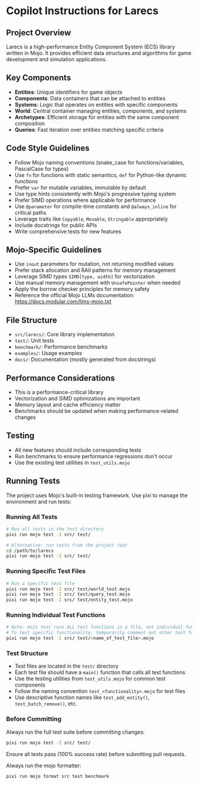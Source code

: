 # Copilot Instructions for Larecs

## Project Overview
Larecs is a high-performance Entity Component System (ECS) library written in Mojo. It provides efficient data structures and algorithms for game development and simulation applications.

## Key Components
- **Entities**: Unique identifiers for game objects
- **Components**: Data containers that can be attached to entities
- **Systems**: Logic that operates on entities with specific components
- **World**: Central container managing entities, components, and systems
- **Archetypes**: Efficient storage for entities with the same component composition
- **Queries**: Fast iteration over entities matching specific criteria

## Code Style Guidelines
- Follow Mojo naming conventions (snake_case for functions/variables, PascalCase for types)
- Use `fn` for functions with static semantics, `def` for Python-like dynamic functions
- Prefer `var` for mutable variables, immutable by default
- Use type hints consistently with Mojo's progressive typing system
- Prefer SIMD operations where applicable for performance
- Use `@parameter` for compile-time constants and `@always_inline` for critical paths
- Leverage traits like `Copyable`, `Movable`, `Stringable` appropriately
- Include docstrings for public APIs
- Write comprehensive tests for new features

## Mojo-Specific Guidelines
- Use `inout` parameters for mutation, not returning modified values
- Prefer stack allocation and RAII patterns for memory management
- Leverage SIMD types `SIMD[type, width]` for vectorization
- Use manual memory management with `UnsafePointer` when needed
- Apply the borrow checker principles for memory safety
- Reference the official Mojo LLMs documentation: https://docs.modular.com/llms-mojo.txt

## File Structure
- `src/larecs/`: Core library implementation
- `test/`: Unit tests
- `benchmark/`: Performance benchmarks
- `examples/`: Usage examples
- `docs/`: Documentation (mostly generated from docstrings)

## Performance Considerations
- This is a performance-critical library
- Vectorization and SIMD optimizations are important
- Memory layout and cache efficiency matter
- Benchmarks should be updated when making performance-related changes

## Testing
- All new features should include corresponding tests
- Run benchmarks to ensure performance regressions don't occur
- Use the existing test utilities in `test_utils.mojo`

## Running Tests
The project uses Mojo's built-in testing framework. Use pixi to manage the environment and run tests:

### Running All Tests
```bash
# Run all tests in the test directory
pixi run mojo test -I src/ test/

# Alternative: run tests from the project root
cd /path/to/larecs
pixi run mojo test -I src/ test/
```

### Running Specific Test Files
```bash
# Run a specific test file
pixi run mojo test -I src/ test/world_test.mojo
pixi run mojo test -I src/ test/query_test.mojo
pixi run mojo test -I src/ test/entity_test.mojo
```

### Running Individual Test Functions
```bash
# Note: mojo test runs ALL test functions in a file, not individual functions
# To test specific functionality, temporarily comment out other test functions or create a separate test file with only the tested function.
pixi run mojo test -I src/ test/<name_of_test_file>.mojo
```

### Test Structure
- Test files are located in the `test/` directory
- Each test file should have a `main()` function that calls all test functions
- Use the testing utilities from `test_utils.mojo` for common test components
- Follow the naming convention `test_<functionality>.mojo` for test files
- Use descriptive function names like `test_add_entity()`, `test_batch_remove()`, etc.

### Before Committing
Always run the full test suite before committing changes:
```bash
pixi run mojo test -I src/ test/
```
Ensure all tests pass (100% success rate) before submitting pull requests.

Always run the mojo formatter:
```bash
pixi run mojo format src test benchmark
```
